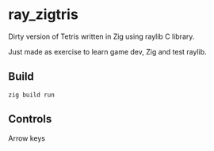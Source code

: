 # ray_zigtris

Dirty version of Tetris written in Zig using raylib C library. 

Just made as exercise to learn game dev, Zig and test raylib.

## Build 
`zig build run`

## Controls
Arrow keys